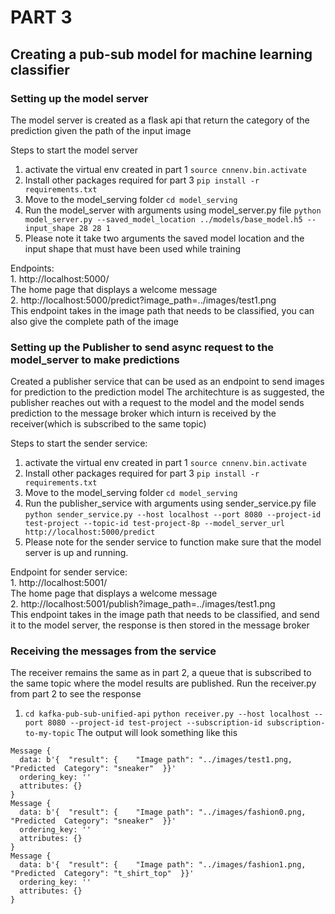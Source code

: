 # PART 3
## Creating a pub-sub model for machine learning classifier
### Setting up the model server ###
The model server is created as a flask api that return the category of the prediction given the path of the input image

Steps to start the model server
1. activate the virtual env created in part 1
`source cnnenv.bin.activate`
2. Install other packages required for part 3
`pip install -r requirements.txt`
3. Move to the model_serving folder
`cd model_serving`
4. Run the model_server with arguments using model_server.py file
`python model_server.py --saved_model_location ../models/base_model.h5 --input_shape 28 28 1`
5. Please note it take two arguments the saved model location and the input shape that must have been used while training


Endpoints: <br />
    1. http://localhost:5000/ <br />
    The home page that displays a welcome message <br />
    2. http://localhost:5000/predict?image_path=../images/test1.png <br />
    This endpoint takes in the image path that needs to be classified, you can also give the complete path of the image <br />

### Setting up the Publisher to send async request to the model_server to make predictions ###
Created a publisher service that can be used as an endpoint to send images for prediction to the prediction model
The architechture is as suggested, the publisher reaches out with a request to the model and the model sends prediction to the message broker which inturn is received by the receiver(which is subscribed to the same topic)

Steps to start the sender service:
1. activate the virtual env created in part 1
`source cnnenv.bin.activate`
2. Install other packages required for part 3
`pip install -r requirements.txt`
3. Move to the model_serving folder
`cd model_serving`
4. Run the publisher_service with arguments using sender_service.py file
`python sender_service.py --host localhost --port 8080 --project-id test-project --topic-id test-project-8p --model_server_url http://localhost:5000/predict`
5. Please note for the sender service to function make sure that the model server is up and running.

Endpoint for sender service: <br />
    1. http://localhost:5001/ <br />
    The home page that displays a welcome message <br />
    2. http://localhost:5001/publish?image_path=../images/test1.png <br />
    This endpoint takes in the image path that needs to be classified, and send it to the model server, the response is then stored in the message broker

### Receiving the messages from the service ###
The receiver remains the same as in part 2, a queue that is subscribed to the same topic where the model results are published.
Run the receiver.py from part 2 to see the response
1. `cd kafka-pub-sub-unified-api` 
`python receiver.py --host localhost --port 8080 --project-id test-project --subscription-id subscription-to-my-topic`
The output will look something like this
```
Message {
  data: b'{  "result": {    "Image path": "../images/test1.png, "Predicted  Category": "sneaker"  }}'
  ordering_key: ''
  attributes: {}
}
Message {
  data: b'{  "result": {    "Image path": "../images/fashion0.png, "Predicted  Category": "sneaker"  }}'
  ordering_key: ''
  attributes: {}
}
Message {
  data: b'{  "result": {    "Image path": "../images/fashion1.png, "Predicted  Category": "t_shirt_top"  }}'
  ordering_key: ''
  attributes: {}
}

```
